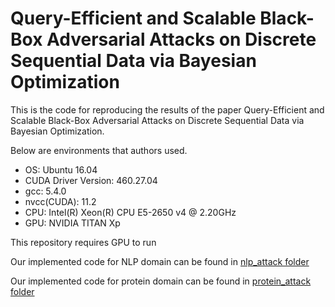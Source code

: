 # Query-Efficient and Scalable Black-Box Adversarial Attacks on Discrete Sequential Data via Bayesian Optimization

This is the code for reproducing the results of the paper Query-Efficient and Scalable Black-Box Adversarial Attacks on Discrete Sequential Data via Bayesian Optimization.

Below are environments that authors used.
* OS: Ubuntu 16.04
* CUDA Driver Version: 460.27.04
* gcc: 5.4.0
* nvcc(CUDA): 11.2
* CPU: Intel(R) Xeon(R) CPU E5-2650 v4 @ 2.20GHz
* GPU: NVIDIA TITAN Xp

This repository requires GPU to run


Our implemented code for NLP domain can be found in [nlp\_attack folder](nlp_attack)


Our implemented code for protein domain can be found in [protein\_attack folder](protein_attack)